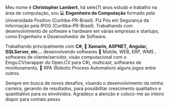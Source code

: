 Meu nome é **Christopher Lambert**, há sete(7) anos estudo e trabalho na área de computação, sou  :computer: **Engenheiro da Computação** formado pela Universidade Positivo (Curitiba-PR-Brasil). Fiz Pós em Segurança da Informação pela IPOG (Curitiba-PR-Brasil). Trabalhando com desenvolvimento de software e hardware em várias empresas e startups, como Engenheiro e Desenvolvedor de Software.

Trabalhando principalmente com **C#, :see_no_evil: Xamarin, ASPNET, Angular, SQLServer, etc...** desenvolvendo softwares :vibration_mode: Mobile, WEB, ERP, WMS , softwares de cliente/servidor, visão computacional com o Emgu.CV(wrapper do Open.CV para C#), multicast, softwares de monitoramento, :robot: RPA (Robotic Process Automation) alguns jogos entre outros.

Sempre em busca de novos desafios, visando o desenvolvimento da minha carreira, gerando de resultados, para possibilitar crescimento qualitativo e quantitativo para os envolvidos.
Agradeço a atenção e coloco-me ao inteiro dispor para contato pesso
